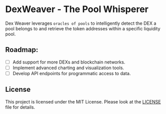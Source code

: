 # DexWeaver - The Pool Whisperer
Dex Weaver leverages `oracles of pools` to intelligently detect the DEX a pool belongs to and retrieve the token addresses within a specific liquidity pool.

## Roadmap:

- [ ] Add support for more DEXs and blockchain networks.
- [ ] Implement advanced charting and visualization tools.
- [ ] Develop API endpoints for programmatic access to data.

## License

This project is licensed under the MIT License. Please look at the [LICENSE](LICENSE) file for details.

